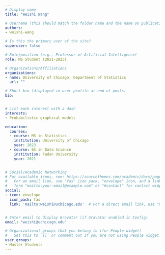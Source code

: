 ```yaml
---
# Display name
title: "Weishi Wang"

# Username (this should match the folder name and the name on publications)
authors:
- weishi-wang

# Is this the primary user of the site?
superuser: false

# Role/position (e.g., Professor of Artificial Intelligence)
role: MS Student (2021-2023)

# Organizations/Affiliations
organizations:
- name: University of Chicago, Department of Statistics
  url: ""

# Short bio (displayed in user profile at end of posts)
bio:


# List each interest with a dash
interests:
- Probabilistic graphical models

education:
  courses:
  - course: MS in Statistics
    institution: University of Chicago
    year: 2023  
  - course: BS in Data Science
    institution: Fudan University
    year: 2021


# Social/Academic Networking
# For available icons, see: https://sourcethemes.com/academic/docs/page-builder/#icons
#   For an email link, use "fas" icon pack, "envelope" icon, and a link in the
#   form "mailto:your-email@example.com" or "#contact" for contact widget.
social:
- icon: envelope
  icon_pack: fas
  link: 'mailto:weishi@uchicago.edu'  # For a direct email link, use "mailto:test@example.org".


# Enter email to display Gravatar (if Gravatar enabled in Config)
email: "weishi@uchicago.edu"

# Organizational groups that you belong to (for People widget)
#   Set this to `[]` or comment out if you are not using People widget.
user_groups:
- Master Students
---
```

